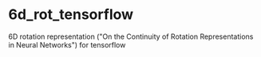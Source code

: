 # 6d_rot_tensorflow
6D rotation representation ("On the Continuity of Rotation Representations in Neural Networks") for tensorflow 
